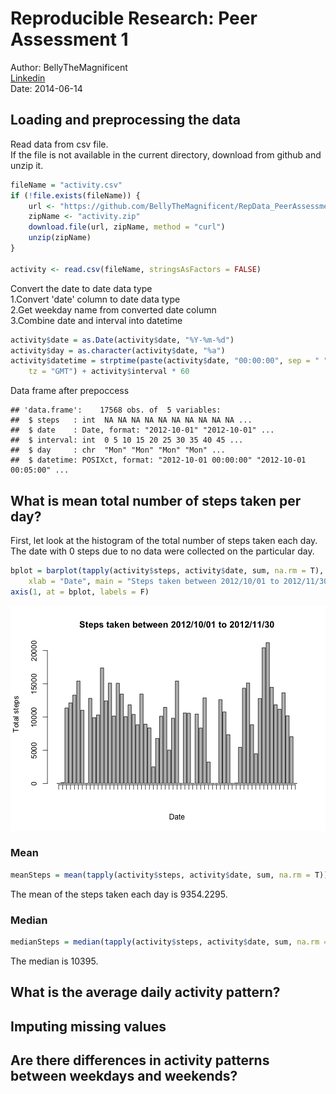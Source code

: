 # Reproducible Research: Peer Assessment 1
Author: BellyTheMagnificent  
[Linkedin](https://www.linkedin.com/pub/lee-chun-wai/24/8/8b6/)    
Date: 2014-06-14  

## Loading and preprocessing the data  
Read data from csv file.  
If the file is not available in the current directory, download from github and unzip it.

```r
fileName = "activity.csv"
if (!file.exists(fileName)) {
    url <- "https://github.com/BellyTheMagnificent/RepData_PeerAssessment1/blob/master/activity.zip"
    zipName <- "activity.zip"
    download.file(url, zipName, method = "curl")
    unzip(zipName)
}

activity <- read.csv(fileName, stringsAsFactors = FALSE)
```

Convert the date to date data type  
        1.Convert 'date' column to date data type  
        2.Get weekday name from converted date column  
        3.Combine date and interval into datetime  

```r
activity$date = as.Date(activity$date, "%Y-%m-%d")
activity$day = as.character(activity$date, "%a")
activity$datetime = strptime(paste(activity$date, "00:00:00", sep = " "), "%Y-%m-%d %H:%M:%S", 
    tz = "GMT") + activity$interval * 60
```

Data frame after prepoccess 

```
## 'data.frame':	17568 obs. of  5 variables:
##  $ steps   : int  NA NA NA NA NA NA NA NA NA NA ...
##  $ date    : Date, format: "2012-10-01" "2012-10-01" ...
##  $ interval: int  0 5 10 15 20 25 30 35 40 45 ...
##  $ day     : chr  "Mon" "Mon" "Mon" "Mon" ...
##  $ datetime: POSIXct, format: "2012-10-01 00:00:00" "2012-10-01 00:05:00" ...
```


## What is mean total number of steps taken per day?
First, let look at the histogram of the total number of steps taken each day. The date with 0 steps due to no data were collected on the particular day.

```r
bplot = barplot(tapply(activity$steps, activity$date, sum, na.rm = T), ylab = "Total steps", 
    xlab = "Date", main = "Steps taken between 2012/10/01 to 2012/11/30", xaxt = "n")
axis(1, at = bplot, labels = F)
```

![plot of chunk unnamed-chunk-4](figure/unnamed-chunk-4.png) 

### Mean

```r
meanSteps = mean(tapply(activity$steps, activity$date, sum, na.rm = T))
```

The mean of the steps taken each day is 9354.2295.

### Median

```r
medianSteps = median(tapply(activity$steps, activity$date, sum, na.rm = T))
```

The median is 10395.  

## What is the average daily activity pattern?



## Imputing missing values



## Are there differences in activity patterns between weekdays and weekends?
